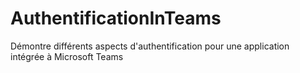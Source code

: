 # AuthentificationInTeams
Démontre différents aspects d'authentification pour une application intégrée à Microsoft Teams
